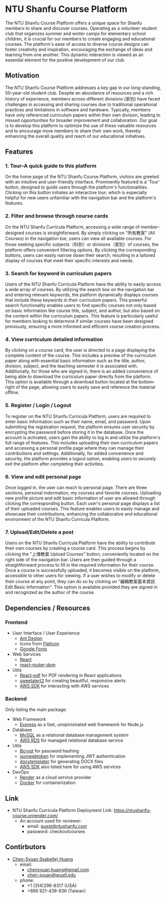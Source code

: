 # NTU Shanfu Course Platform

The NTU Shanfu Course Platform offers a unique space for Shanfu members to share and discover courses. Operating as a volunteer student club that organizes summer and winter camps for elementary school children, it is crucial for our members to create engaging and educational courses. The platform's ease of access to diverse course designs can foster creativity and inspiration, encouraging the exchange of ideas and learning from one another. This dynamic interaction is viewed as an essential element for the positive development of our club. 

## Motivation

The NTU Shanfu Course Platform addresses a key gap in our long-standing, 50-year-old student club. Despite an abundance of resources and a rich history of experience, members across different divisions (家別) have faced challenges in accessing and sharing courses due to traditional operational practices and limitations in software and hardware. Typically, members have only referenced curriculum papers within their own division, leading to missed opportunities for broader improvement and collaboration. Our goal is to develop this platform to optimize the use of these valuable resources and to encourage more members to share their own work, thereby enhancing the overall quality and reach of our educational initiatives.

## Features

### 1. Tour–A quick guide to this platform

On the home page of the NTU Shanfu Course Platform, visitors are greeted with an intuitive and user-friendly interface. Prominently featured is a 'Tour' button, designed to guide users through the platform's functionalities. Clicking on this button initiates an interactive tour, which is especially helpful for new users unfamiliar with the navigation bar and the platform's features.

### 2. Filter and browse through course cards 

On the NTU Shanfu Curricula Platform, accessing a wide range of member-designed courses is straightforward. By simply clicking on "所有教案" (All Courses) in the navigation bar, users can view all available courses. For those seeking specific subjects（科別）or divisions（家別）of courses, the platform offers convenient filtering options. By clicking the corresponding buttons, users can easily narrow down their search, resulting in a tailored display of courses that meet their specific interests and needs.

### 3. Search for keyword in curriculum papers

Users of the NTU Shanfu Curricula Platform have the ability to easily access a wide array of courses. By utilizing the search box on the navigation bar and entering relevant keywords, the platform dynamically displays courses that include these keywords in their curriculum papers. This powerful search functionality enables users to find specific courses not only based on basic information like course title, subject, and author, but also based on the content within the curriculum papers. This feature is particularly useful for members looking to determine if similar courses have been designed previously, ensuring a more informed and efficient course creation process.

### 4. View curriculum detailed information

By clicking on a course card, the user is directed to a page displaying the complete content of the course. This includes a preview of the curriculum paper along with essential basic information such as the title, author, division, subject, and the teaching semester it is associated with. Additionally, for those who are signed in, there is an added convenience of being able to download the curriculum paper directly from the platform. This option is available through a download button located at the bottom-right of the page, allowing users to easily save and reference the material offline.

### 5. Register / Login / Logout

To register on the NTU Shanfu Curricula Platform, users are required to enter basic information such as their name, email, and password. Upon submitting the registration request, the platform ensures user security by encrypting the password before storing it in the database. Once the account is activated, users gain the ability to log in and utilize the platform's full range of features. This includes uploading their own curriculum papers and accessing a personal profile page where they can manage their contributions and settings. Additionally, for added convenience and security, the platform provides a logout option, enabling users to securely exit the platform after completing their activities.  

### 6. View and edit personal page

Once logged in, the user can reach to personal page. There are three sections, personal indormation, my courses and favorite courses. Uploading new profile picture and edit basic information of user are allowed through clicking the corresponding button. Each user's personal page displays a list of their uploaded courses. This feature enables users to easily manage and showcase their contributions, enhancing the collaborative and educational environment of the NTU Shanfu Curricula Platform.

### 7. Upload/Edit/Delete a post

Users on the NTU Shanfu Curricula Platform have the ability to contribute their own courses by creating a course card. This process begins by clicking the "上傳教案 Upload Courses" button, conveniently located on the right side of the navigation bar. Users are then guided through a straightforward process to fill in the required information for their course. Once a course is successfully uploaded, it becomes visible on the platform, accessible to other users for viewing. If a user wishes to modify or delete their course at any point, they can do so by clicking on "編輯教案基本資訊 Edit Basic Information". This option is available provided they are signed in and recognized as the author of the course.

## Dependencies / Resources
### Frontend
- User Interface / User Experience
  - [Ant Design](https://ant.design/)
  - Icons from [Flaticon](https://www.flaticon.com/)
  - [Google Fonts](https://fonts.google.com/)
- Web Services
  - [React](https://reactjs.org/)
  - [react-router-dom](https://v5.reactrouter.com/web/guides/quick-start)
- Utils
  - [React-pdf](https://react-pdf.org/) for PDF rendering in React applications
  - [sweetalert2](https://sweetalert2.github.io/) for creating beautiful, responsive alerts
  - [AWS SDK](https://www.npmjs.com/package/aws-sdk) for interacting with AWS services
### Backend
Only listing the main package:
- Web Framework
  - [Express](https://expressjs.com/) as a fast, unopinionated web framework for Node.js
- Database
  - [MySQL](https://www.mysql.com/) as a relational database management system
  - [AWS RDS](https://aws.amazon.com/pm/rds/?gclid=Cj0KCQiAnfmsBhDfARIsAM7MKi1MlEP-SFN4pKsLKFhkHEN8LqBzXcpGT1jPSJZN0Tzw1Mq9ssZ5rzsaAkhtEALw_wcB&trk=09de7cc5-b161-452b-97a1-c62551b62512&sc_channel=ps&ef_id=Cj0KCQiAnfmsBhDfARIsAM7MKi1MlEP-SFN4pKsLKFhkHEN8LqBzXcpGT1jPSJZN0Tzw1Mq9ssZ5rzsaAkhtEALw_wcB:G:s&s_kwcid=AL!4422!3!658520965805!!!g!!!19852661714!149878731020) for managed relational database service
- Utils
  - [Bcrypt](https://www.npmjs.com/package/bcrypt) for password hashing
  - [jsonwebtoken](https://www.npmjs.com/package/jsonwebtoken) for implementing JWT authentication
  - [docxtemplater](https://www.npmjs.com/package/docxtemplater) for generating DOCX files
  - [AWS SDK](https://www.npmjs.com/package/aws-sdk) also listed here for using AWS services
- DevOps
  - [Render](https://render.com/) as a cloud service provider
  - [Docker](https://www.docker.com/) for containerization

## Link

- NTU Shanfu Curricula Platform Deployment Link: https://ntushanfu-course.onrender.com/
  - An account used for reviewer:
    - email: guest@ntushanfu.com
    - password: checkoutcourses

## Contirbutors

- [Chen-Syuan (Isabelle) Huang](https://github.com/Isabelle1007)  
  - email:
    - chensyuan.huang@gmail.com
    - chen-syuan@wustl.edu
  - phone: 
    - +1 (314)296-8317 (USA)
    - +886 921-438-836 (Taiwan)